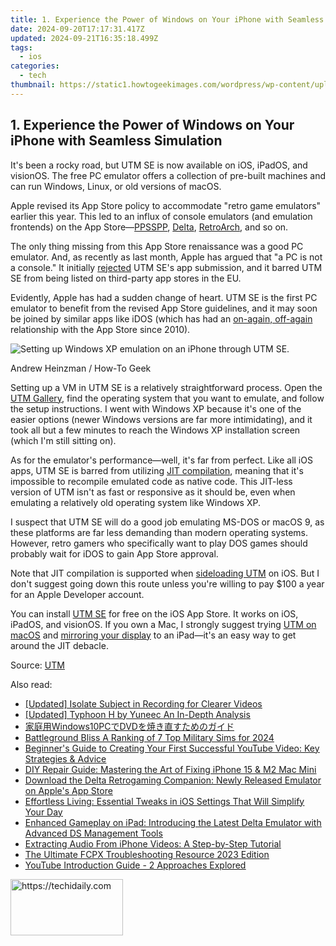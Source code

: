 ```yaml
---
title: 1. Experience the Power of Windows on Your iPhone with Seamless Simulation
date: 2024-09-20T17:17:31.417Z
updated: 2024-09-21T16:35:18.499Z
tags:
  - ios
categories:
  - tech
thumbnail: https://static1.howtogeekimages.com/wordpress/wp-content/uploads/2024/07/24.jpg
---
```


## 1. Experience the Power of Windows on Your iPhone with Seamless Simulation

It's been a rocky road, but UTM SE is now available on iOS, iPadOS, and visionOS. The free PC emulator offers a collection of pre-built machines and can run Windows, Linux, or old versions of macOS.

 Apple revised its App Store policy to accommodate "retro game emulators" earlier this year. This led to an influx of console emulators (and emulation frontends) on the App Store—[PPSSPP](https://buynow-info.techidaily.com/endless-imagination-and-play-via-cam/), [Delta](https://tech-revival.techidaily.com/gptzeros-role-spotlight-on-ai-generated-literature/), [RetroArch](https://facebook-video-footage.techidaily.com/new-in-2024-capture-every-angle-how-to-create-dynamic-viewpoint-driven-reaction-vids-for-youtube-success/), and so on.

 The only thing missing from this App Store renaissance was a good PC emulator. And, as recently as last month, Apple has argued that "a PC is not a console." It initially [rejected](https://9to5mac.com/2024/06/09/apple-blocks-pc-emulator-utm-app-store/) UTM SE's app submission, and it barred UTM SE from being listed on third-party app stores in the EU.

 Evidently, Apple has had a sudden change of heart. UTM SE is the first PC emulator to benefit from the revised App Store guidelines, and it may soon be joined by similar apps like iDOS (which has had an [on-again, off-again](https://tech-recovery.techidaily.com/step-by-step-guide-capturing-screen-images-on-your-playstation-4-console/) relationship with the App Store since 2010).

![Setting up Windows XP emulation on an iPhone through UTM SE.](https://static1.howtogeekimages.com/wordpress/wp-content/uploads/2024/07/25.jpg) 

Andrew Heinzman / How-To Geek

 Setting up a VM in UTM SE is a relatively straightforward process. Open the [UTM Gallery](https://mac.getutm.app/gallery/), find the operating system that you want to emulate, and follow the setup instructions. I went with Windows XP because it's one of the easier options (newer Windows versions are far more intimidating), and it took all but a few minutes to reach the Windows XP installation screen (which I'm still sitting on).

 As for the emulator's performance—well, it's far from perfect. Like all iOS apps, UTM SE is barred from utilizing [JIT compilation](https://facebook-video-recording.techidaily.com/new-in-the-spotlight-top-viewers-choice-for-2024/), meaning that it's impossible to recompile emulated code as native code. This JIT-less version of UTM isn't as fast or responsive as it should be, even when emulating a relatively old operating system like Windows XP.

 I suspect that UTM SE will do a good job emulating MS-DOS or macOS 9, as these platforms are far less demanding than modern operating systems. However, retro gamers who specifically want to play DOS games should probably wait for iDOS to gain App Store approval.

 Note that JIT compilation is supported when [sideloading UTM](https://docs.getutm.app/installation/ios/) on iOS. But I don't suggest going down this route unless you're willing to pay $100 a year for an Apple Developer account.

 You can install [UTM SE](https://apps.apple.com/us/app/utm-se-retro-pc-emulator/id1564628856) for free on the iOS App Store. It works on iOS, iPadOS, and visionOS. If you own a Mac, I strongly suggest trying [UTM on macOS](http://mac.getutm.app/) and [mirroring your display](https://vp-tips.techidaily.com/updated-in-2024-action-cam-aesthetics-top-15-high-impact-gopro-lut-choices/) to an iPad—it's an easy way to get around the JIT debacle.

 Source: [UTM](https://x.com/UTMapp/status/1812238024220238180?)

<ins class="adsbygoogle"
     style="display:block"
     data-ad-format="autorelaxed"
     data-ad-client="ca-pub-7571918770474297"
     data-ad-slot="1223367746"></ins>

<ins class="adsbygoogle"
     style="display:block"
     data-ad-client="ca-pub-7571918770474297"
     data-ad-slot="8358498916"
     data-ad-format="auto"
     data-full-width-responsive="true"></ins>

<span class="atpl-alsoreadstyle">Also read:</span>
<div><ul>
<li><a href="https://digital-screen-recording.techidaily.com/updated-isolate-subject-in-recording-for-clearer-videos/"><u>[Updated] Isolate Subject in Recording for Clearer Videos</u></a></li>
<li><a href="https://article-files.techidaily.com/updated-typhoon-h-by-yuneec-an-in-depth-analysis/"><u>[Updated] Typhoon H by Yuneec An In-Depth Analysis</u></a></li>
<li><a href="https://some-knowledge.techidaily.com/windows10pcdvd/"><u>家庭用Windows10PCでDVDを焼き直すためのガイド</u></a></li>
<li><a href="https://desktop-recording.techidaily.com/battleground-bliss-a-ranking-of-7-top-military-sims-for-2024/"><u>Battleground Bliss A Ranking of 7 Top Military Sims for 2024</u></a></li>
<li><a href="https://tech-recovery.techidaily.com/beginners-guide-to-creating-your-first-successful-youtube-video-key-strategies-and-advice/"><u>Beginner's Guide to Creating Your First Successful YouTube Video: Key Strategies & Advice</u></a></li>
<li><a href="https://os-tips.techidaily.com/diy-repair-guide-mastering-the-art-of-fixing-iphone-15-and-m2-mac-mini/"><u>DIY Repair Guide: Mastering the Art of Fixing iPhone 15 & M2 Mac Mini</u></a></li>
<li><a href="https://os-tips.techidaily.com/download-the-delta-retrogaming-companion-newly-released-emulator-on-apples-app-store/"><u>Download the Delta Retrogaming Companion: Newly Released Emulator on Apple's App Store</u></a></li>
<li><a href="https://os-tips.techidaily.com/effortless-living-essential-tweaks-in-ios-settings-that-will-simplify-your-day/"><u>Effortless Living: Essential Tweaks in iOS Settings That Will Simplify Your Day</u></a></li>
<li><a href="https://os-tips.techidaily.com/enhanced-gameplay-on-ipad-introducing-the-latest-delta-emulator-with-advanced-ds-management-tools/"><u>Enhanced Gameplay on iPad: Introducing the Latest Delta Emulator with Advanced DS Management Tools</u></a></li>
<li><a href="https://os-tips.techidaily.com/extracting-audio-from-iphone-videos-a-step-by-step-tutorial/"><u>Extracting Audio From iPhone Videos: A Step-by-Step Tutorial</u></a></li>
<li><a href="https://ai-vdieo-software.techidaily.com/the-ultimate-fcpx-troubleshooting-resource-2023-edition/"><u>The Ultimate FCPX Troubleshooting Resource 2023 Edition</u></a></li>
<li><a href="https://youtube-videos.techidaily.com/youtube-introduction-guide-2-approaches-explored/"><u>YouTube Introduction Guide - 2 Approaches Explored</u></a></li>
</ul></div>

<!-- affiliate ads begin -->
<a href="https://aligracehair.sjv.io/c/5597632/2135397/19272" target="_top" id="2135397">
  <img src="//a.impactradius-go.com/display-ad/19272-2135397" border="0" alt="https://techidaily.com" width="180" height="90"/>
</a>
<img height="0" width="0" src="https://aligracehair.sjv.io/i/5597632/2135397/19272" style="position:absolute;visibility:hidden;" border="0" />
<!-- affiliate ads end -->

